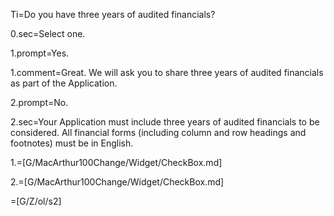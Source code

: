 Ti=Do you have three years of audited financials?

0.sec=Select one.

1.prompt=Yes.

1.comment=Great. We will ask you to share three years of audited financials as part of the Application.

2.prompt=No.

2.sec=Your Application must include three years of audited financials to be considered. All financial forms (including column and row headings and footnotes) must be in English.

1.=[G/MacArthur100Change/Widget/CheckBox.md]

2.=[G/MacArthur100Change/Widget/CheckBox.md]

=[G/Z/ol/s2]

